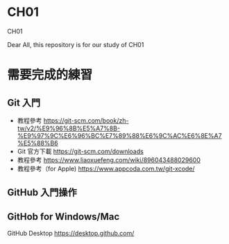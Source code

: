 # CH01
CH01

Dear All,
this repository is for our study of CH01


# 需要完成的練習

## Git 入門  
- 教程參考  https://git-scm.com/book/zh-tw/v2/%E9%96%8B%E5%A7%8B-%E9%97%9C%E6%96%BC%E7%89%88%E6%9C%AC%E6%8E%A7%E5%88%B6
- Git 官方下載 https://git-scm.com/downloads
- 教程參考 https://www.liaoxuefeng.com/wiki/896043488029600 
- 教程參考（for Apple) https://www.appcoda.com.tw/git-xcode/

## GitHub 入門操作  


## GitHob for Windows/Mac 
GitHub Desktop https://desktop.github.com/
